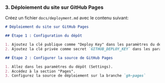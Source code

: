 
### 3. Déploiement du site sur GitHub Pages

Créez un fichier `docs/deployment.md` avec le contenu suivant:

```markdown
# Déploiement du site sur GitHub Pages

## Étape 1 : Configuration du dépôt

1. Ajoutez la clé publique comme "Deploy Key" dans les paramètres du dépôt.
2. Ajoutez la clé privée comme secret `GITHUB_DEPLOY_KEY` dans les paramètres du dépôt.

## Étape 2 : Configurer la source de GitHub Pages

1. Allez dans les paramètres du dépôt (Settings).
2. Accédez à la section "Pages".
3. Configurez la source de déploiement sur la branche `gh-pages`
